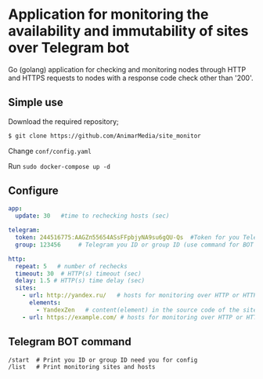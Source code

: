 # Application for monitoring the availability and immutability of sites over Telegram bot
Go (golang) application for checking and monitoring nodes through HTTP and HTTPS requests to nodes with a response code check other than '200'.

## Simple use
Download the required repository;

```bash
$ git clone https://github.com/AnimarMedia/site_monitor
```

Change `conf/config.yaml`

Run `sudo docker-compose up -d`

## Configure

```yaml
app:
  update: 30   #time to rechecking hosts (sec)

telegram:
  token: 244516775:AAGZп55654ASsFFpbjyNA9su6gQU-Qs  #Token for you Telegram BOT
  group: 123456     # Telegram you ID or group ID (use command for BOT /start

http:
  repeat: 5   # number of rechecks
  timeout: 30  # HTTP(s) timeout (sec)
  delay: 1.5 # HTTP(s) time delay (sec)
  sites:
    - url: http://yandex.ru/   # hosts for monitoring over HTTP or HTTPS with basic auth
      elements:
        - YandexZen   # content(element) in the source code of the site page
    - url: https://example.com/ # hosts for monitoring over HTTP or HTTPS
```

## Telegram BOT command
```
/start  # Print you ID or group ID need you for config
/list   # Print monitoring sites and hosts
```
